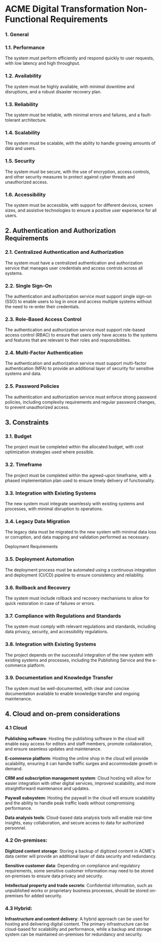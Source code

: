 # ACME Digital Transformation Non-Functional Requirements

### 1. General
### 1.1. Performance
The system must perform efficiently and respond quickly to user requests, with low latency and high throughput.

### 1.2. Availability
The system must be highly available, with minimal downtime and disruptions, and a robust disaster recovery plan.

### 1.3. Reliability
The system must be reliable, with minimal errors and failures, and a fault-tolerant architecture.

### 1.4. Scalability
The system must be scalable, with the ability to handle growing amounts of data and users.

### 1.5. Security
The system must be secure, with the use of encryption, access controls, and other security measures to protect against cyber threats and unauthorized access.

### 1.6. Accessibility
The system must be accessible, with support for different devices, screen sizes, and assistive technologies to ensure a positive user experience for all users.

## 2. Authentication and Authorization Requirements
### 2.1. Centralized Authentication and Authorization
The system must have a centralized authentication and authorization service that manages user credentials and access controls across all systems.

### 2.2. Single Sign-On
The authentication and authorization service must support single sign-on (SSO) to enable users to log in once and access multiple systems without the need to re-enter their credentials.

### 2.3. Role-Based Access Control
The authentication and authorization service must support role-based access control (RBAC) to ensure that users only have access to the systems and features that are relevant to their roles and responsibilities.

### 2.4. Multi-Factor Authentication
The authentication and authorization service must support multi-factor authentication (MFA) to provide an additional layer of security for sensitive systems and data.

### 2.5. Password Policies
The authentication and authorization service must enforce strong password policies, including complexity requirements and regular password changes, to prevent unauthorized access.

## 3. Constraints
### 3.1. Budget
The project must be completed within the allocated budget, with cost optimization strategies used where possible.

### 3.2. Timeframe
The project must be completed within the agreed-upon timeframe, with a phased implementation plan used to ensure timely delivery of functionality.

### 3.3. Integration with Existing Systems
The new system must integrate seamlessly with existing systems and processes, with minimal disruption to operations.

### 3.4. Legacy Data Migration
The legacy data must be migrated to the new system with minimal data loss or corruption, and data mapping and validation performed as necessary.

Deployment Requirements
### 3.5. Deployment Automation
The deployment process must be automated using a continuous integration and deployment (CI/CD) pipeline to ensure consistency and reliability.

### 3.6. Rollback and Recovery
The system must include rollback and recovery mechanisms to allow for quick restoration in case of failures or errors.

### 3.7. Compliance with Regulations and Standards
The system must comply with relevant regulations and standards, including data privacy, security, and accessibility regulations.

### 3.8. Integration with Existing Systems
The project depends on the successful integration of the new system with existing systems and processes, including the Publishing Service and the e-commerce platform.

### 3.9. Documentation and Knowledge Transfer
The system must be well-documented, with clear and concise documentation available to enable knowledge transfer and ongoing maintenance.

## 4. Cloud and on-prem considerations
### 4.1 Cloud
**Publishing software**: Hosting the publishing software in the cloud will enable easy access for editors and staff members, promote collaboration, and ensure seamless updates and maintenance.

**E-commerce platform**: Hosting the online shop in the cloud will provide scalability, ensuring it can handle traffic surges and accommodate growth in demand.

**CRM and subscription management system**: Cloud hosting will allow for easier integration with other digital services, improved scalability, and more straightforward maintenance and updates.

**Paywall subsystem**: Hosting the paywall in the cloud will ensure scalability and the ability to handle peak traffic loads without compromising performance.

**Data analysis tools**: Cloud-based data analysis tools will enable real-time insights, easy collaboration, and secure access to data for authorized personnel.

### 4.2 On-premises:
**Digitized content storage**: Storing a backup of digitized content in ACME's data center will provide an additional layer of data security and redundancy.

**Sensitive customer data**: Depending on compliance and regulatory requirements, some sensitive customer information may need to be stored on-premises to ensure data privacy and security.

**Intellectual property and trade secrets**: Confidential information, such as unpublished works or proprietary business processes, should be stored on-premises for added security.

### 4.3 Hybrid:

**Infrastructure and content delivery**: A hybrid approach can be used for hosting and delivering digital content. The primary infrastructure can be cloud-based for scalability and performance, while a backup and storage system can be maintained on-premises for redundancy and security.